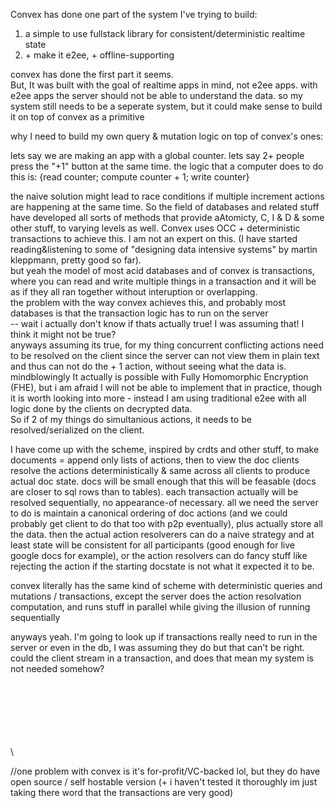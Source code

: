 

Convex has done one part of the system I've trying to build:
1) a simple to use fullstack library for consistent/deterministic realtime state
2) \+ make it e2ee, + offline-supporting

convex has done the first part it seems. \
But, It was built with the goal of realtime apps in mind, not e2ee apps. with e2ee apps the server should not be able to understand the data. so my system still needs to be a seperate system, but it could make sense to build it on top of convex as a primitive

why I need to build my own query & mutation logic on top of convex's ones:

lets say we are making an app with a global counter. lets say 2+ people press the "+1" button at the same time. the logic that a computer does to do this is: {read counter; compute counter + 1; write counter}

the naive solution might lead to race conditions if multiple increment actions are happening at the same time. So the field of databases and related stuff have developed all sorts of methods that provide aAtomicty, C, I & D & some other stuff, to varying levels as well. Convex uses OCC + deterministic transactions to achieve this. I am not an expert on this. (I have started reading&listening to some of "designing data intensive systems" by martin kleppmann, pretty good so far). \
but yeah the model of most acid databases and of convex is transactions, where you can read and write multiple things in a transaction and it will be as if they all ran together without interuption or overlapping.  \
the problem with the way convex achieves this, and probably most databases is that the transaction logic has to run on the server \
-- wait i actually don't know if thats actually true! I was assuming that! I think it might not be true? \
anyways assuming its true, for my thing concurrent conflicting actions need to be resolved on the client since the server can not view them in plain text and thus can not do the + 1 action, without seeing what the data is. mindblowingly It actually is possible with Fully Homomorphic Encryption (FHE), but i am afraid I will not be able to implement that in practice, though it is worth looking into more - instead I am using traditional e2ee with all logic done by the clients on decrypted data.\
So if 2 of my things do simultanious actions, it needs to be resolved/serialized on the client. 

I have come up with the scheme, inspired by crdts and other stuff, to make documents = append only lists of actions, then to view the doc clients resolve the actions deterministically & same across all clients to produce actual doc state. docs will be small enough that this will be feasable (docs are closer to sql rows than to tables). each transaction actually will be resolved sequentially, no appearance-of necessary. all we need the server to do is maintain a canonical ordering of doc actions (and we could probably get client to do that too with p2p eventually), plus actually store all the data. then the actual action resolverers can do a naive strategy and at least state will be consistent for all participants (good enough for live google docs for example), or the action resolvers can do fancy stuff like rejecting the action if the starting docstate is not what it expected it to be. 

convex literally has the same kind of scheme with deterministic queries and mutations / transactions, except the server does the action resolvation computation, and runs stuff in parallel while giving the illusion of running sequentially

anyways yeah. I'm going to look up if transactions really need to run in the server or even in the db, I was assuming they do but that can't be right. could the client stream in a transaction, and does that mean my system is not needed somehow?



\
\
\
\
\
\
\



//one problem with convex is it's for-profit/VC-backed lol, but they do have open source / self hostable version (+ i haven't tested it thoroughly im just taking there word that the transactions are very good)
